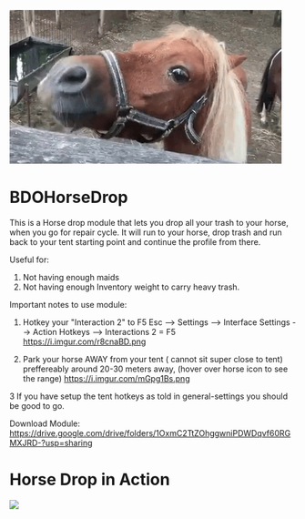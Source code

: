 ![](horse-smile.gif)

# BDOHorseDrop

This is a Horse drop module that lets you drop all your trash to your horse, when you go for repair cycle.
It will run to your horse, drop trash and run back to your tent starting point and continue the profile from there.

Useful for: 
  1.  Not having enough maids 
  2. Not having enough Inventory weight to carry heavy trash.

Important notes to use module:
1. Hotkey your "Interaction 2" to F5
Esc --> Settings --> Interface Settings --> Action Hotkeys --> Interactions 2  =  F5
https://i.imgur.com/r8cnaBD.png

2. Park your horse AWAY from your tent ( cannot sit super close to tent) preffereably around 20-30 meters away, (hover over horse icon to see the range)
https://i.imgur.com/mGpg1Bs.png

3 If you have setup the tent hotkeys as told in ⁠general-settings  you should be good to go.

Download Module:
https://drive.google.com/drive/folders/1OxmC2TtZOhggwniPDWDqvf60RGMXJRD-?usp=sharing

# Horse Drop in Action
![](BDOHorseDrop.gif)
